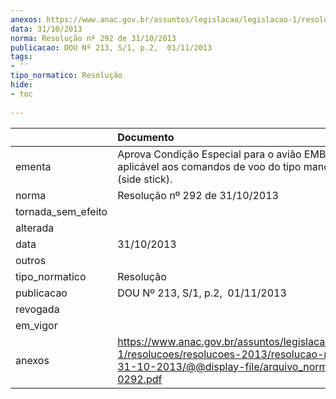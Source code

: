 ```yaml
---
anexos: https://www.anac.gov.br/assuntos/legislacao/legislacao-1/resolucoes/resolucoes-2013/resolucao-no-292-de-31-10-2013/@@display-file/arquivo_norma/RA2013-0292.pdf
data: 31/10/2013
norma: Resolução nº 292 de 31/10/2013
publicacao: DOU Nº 213, S/1, p.2,  01/11/2013
tags:
- ''
tipo_normatico: Resolução
hide: 
- toc 
 
---
```


|                    | Documento                                                                                                                                                       |
|:-------------------|:----------------------------------------------------------------------------------------------------------------------------------------------------------------|
| ementa             | Aprova Condição Especial para o avião EMB-550, aplicável aos comandos de voo do tipo manche lateral (side stick).                                               |
| norma              | Resolução nº 292 de 31/10/2013                                                                                                                                  |
| tornada_sem_efeito |                                                                                                                                                                 |
| alterada           |                                                                                                                                                                 |
| data               | 31/10/2013                                                                                                                                                      |
| outros             |                                                                                                                                                                 |
| tipo_normatico     | Resolução                                                                                                                                                       |
| publicacao         | DOU Nº 213, S/1, p.2,  01/11/2013                                                                                                                               |
| revogada           |                                                                                                                                                                 |
| em_vigor           |                                                                                                                                                                 |
| anexos             | https://www.anac.gov.br/assuntos/legislacao/legislacao-1/resolucoes/resolucoes-2013/resolucao-no-292-de-31-10-2013/@@display-file/arquivo_norma/RA2013-0292.pdf |